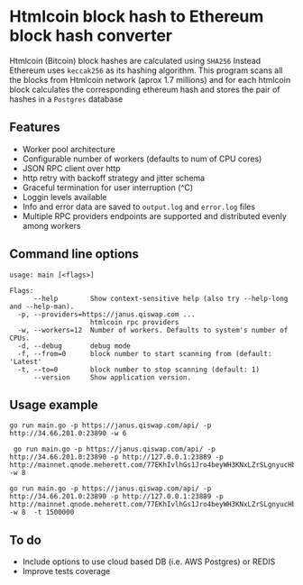 
# Htmlcoin block hash to Ethereum block hash converter

Htmlcoin (Bitcoin) block hashes are calculated using `SHA256`
Instead Ethereum uses `keccak256` as its hashing algorithm.
This program scans all the blocks from Htmlcoin network (aprox 1.7 millions) and for each htmlcoin block calculates the corresponding ethereum hash and stores the pair of hashes in a `Postgres` database

## Features

- Worker pool architecture
- Configurable number of workers (defaults to num of CPU cores)
- JSON RPC client over http
- http retry with backoff strategy and jitter schema
- Graceful termination for user interruption (^C)
- Loggin levels available
- Info and error data are saved to `output.log` and `error.log` files
- Multiple RPC providers endpoints are supported and distributed evenly among workers

## Command line options

```
usage: main [<flags>]

Flags:
      --help        Show context-sensitive help (also try --help-long and --help-man).
  -p, --providers=https://janus.qiswap.com ...  
                    htmlcoin rpc providers
  -w, --workers=12  Number of workers. Defaults to system's number of CPUs.
  -d, --debug       debug mode
  -f, --from=0      block number to start scanning from (default: 'Latest'
  -t, --to=0        block number to stop scanning (default: 1)
      --version     Show application version.
```

## Usage example

```
go run main.go -p https://janus.qiswap.com/api/ -p http://34.66.201.0:23890 -w 6
```

```
 go run main.go -p https://janus.qiswap.com/api/ -p http://34.66.201.0:23890 -p http://127.0.0.1:23889 -p http://mainnet.qnode.meherett.com/77EKhIvlhGs1Jro4beyWH3KNxLZrSLgnyucHb -w 8
 ```

 ```
 go run main.go -p https://janus.qiswap.com/api/ -p http://34.66.201.0:23890 -p http://127.0.0.1:23889 -p http://mainnet.qnode.meherett.com/77EKhIvlhGs1Jro4beyWH3KNxLZrSLgnyucHb -w 8  -t 1500000
 ```

## To do

- Include options to use cloud based DB (i.e. AWS Postgres) or REDIS
- Improve tests coverage